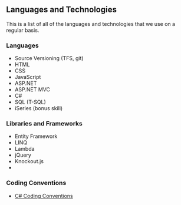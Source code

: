 ## Languages and Technologies

This is a list of all of the languages and technologies that we use on a regular basis. 

### Languages

* Source Versioning (TFS, git)
* HTML
* CSS
* JavaScript
* ASP.NET
* ASP.NET MVC
* C#
* SQL (T-SQL)
* iSeries (bonus skill)

### Libraries and Frameworks

* Entity Framework
* LINQ
* Lambda
* jQuery
* Knockout.js
* 
### Coding Conventions

* [C# Coding Conventions](http://msdn.microsoft.com/en-us/library/ff926074.aspx)
